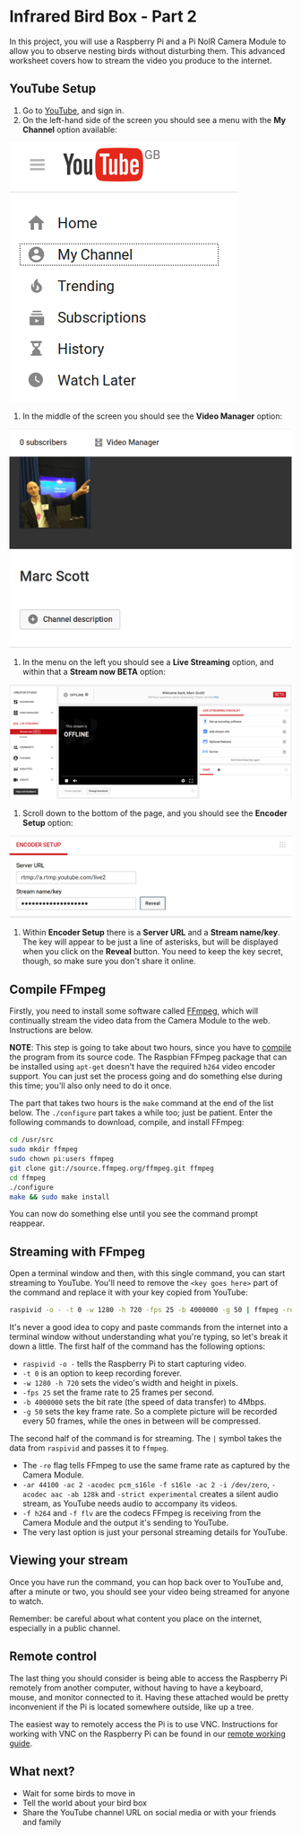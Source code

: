 # Infrared Bird Box - Part 2 

In this project, you will use a Raspberry Pi and a Pi NoIR Camera Module to allow you to observe nesting birds without disturbing them. This advanced worksheet covers how to stream the video you produce to the internet. 

## YouTube Setup

1. Go to [YouTube](https://www.youtube.com/), and sign in.
1. On the left-hand side of the screen you should see a menu with the **My Channel** option available:

  ![channel](images/channel.png)

1. In the middle of the screen you should see the **Video Manager** option:

  ![video manager](images/video-manager.png)

1. In the menu on the left you should see a **Live Streaming** option, and within that a **Stream now BETA** option:

  ![live stream](images/live-stream.png)

1. Scroll down to the bottom of the page, and you should see the **Encoder Setup** option:

  ![encoder setup](images/encoder-setup.png)
  
1. Within **Encoder Setup** there is a **Server URL** and a **Stream name/key**. The key will appear to be just a line of asterisks, but will be displayed when you click on the **Reveal** button. You need to keep the key secret, though, so make sure you don't share it online.

## Compile FFmpeg

Firstly, you need to install some software called [FFmpeg](http://www.ffmpeg.org/), which will continually stream the video data from the Camera Module to the web. Instructions are below.

**NOTE**: This step is going to take about two hours, since you have to [compile](http://en.wikipedia.org/wiki/Compiler) the program from its source code. The Raspbian FFmpeg package that can be installed using `apt-get` doesn't have the required `h264` video encoder support. You can just set the process going and do something else during this time; you'll also only need to do it once.

The part that takes two hours is the `make` command at the end of the list below. The `./configure` part takes a while too; just be patient. Enter the following commands to download, compile, and install FFmpeg:

```bash
cd /usr/src
sudo mkdir ffmpeg
sudo chown pi:users ffmpeg
git clone git://source.ffmpeg.org/ffmpeg.git ffmpeg
cd ffmpeg
./configure
make && sudo make install
```

You can now do something else until you see the command prompt reappear.

## Streaming with FFmpeg

Open a terminal window and then, with this single command, you can start streaming to YouTube. You'll need to remove the `<key goes here>` part of the command and replace it with your key copied from YouTube:

``` bash
raspivid -o - -t 0 -w 1280 -h 720 -fps 25 -b 4000000 -g 50 | ffmpeg -re -ar 44100 -ac 2 -acodec pcm_s16le -f s16le -ac 2 -i /dev/zero -f h264 -i - -vcodec copy -acodec aac -ab 128k -g 50 -strict experimental -f flv rtmp://a.rtmp.youtube.com/live2/<key goes here>
```

It's never a good idea to copy and paste commands from the internet into a terminal window without understanding what you're typing, so let's break it down a little. The first half of the command has the following options:

- `raspivid -o -` tells the Raspberry Pi to start capturing video.
- `-t 0` is an option to keep recording forever.
- `-w 1280 -h 720` sets the video's width and height in pixels.
- `-fps 25` set the frame rate to 25 frames per second.
- `-b 4000000` sets the bit rate (the speed of data transfer) to 4Mbps.
- `-g 50` sets the key frame rate. So a complete picture will be recorded every 50 frames, while the ones in between will be compressed.

The second half of the command is for streaming. The `|` symbol takes the data from `raspivid` and passes it to `ffmpeg`.

- The `-re` flag tells FFmpeg to use the same frame rate as captured by the Camera Module.
- `-ar 44100 -ac 2 -acodec pcm_s16le -f s16le -ac 2 -i /dev/zero`, `-acodec aac -ab 128k` and `-strict experimental` creates a silent audio stream, as YouTube needs audio to accompany its videos.
- `-f h264` and `-f flv` are the codecs FFmpeg is receiving from the Camera Module and the output it's sending to YouTube.
- The very last option is just your personal streaming details for YouTube.

## Viewing your stream

Once you have run the command, you can hop back over to YouTube and, after a minute or two, you should see your video being streamed for anyone to watch.

Remember: be careful about what content you place on the internet, especially in a public channel.

## Remote control

The last thing you should consider is being able to access the Raspberry Pi remotely from another computer, without having to have a keyboard, mouse, and monitor connected to it. Having these attached would be pretty inconvenient if the Pi is located somewhere outside, like up a tree.

The easiest way to remotely access the Pi is to use VNC. Instructions for working with VNC on the Raspberry Pi can be found in our [remote working guide](https://www.raspberrypi.org/learning/teachers-guide/remote/).


## What next?

- Wait for some birds to move in
- Tell the world about your bird box
- Share the YouTube channel URL on social media or with your friends and family
